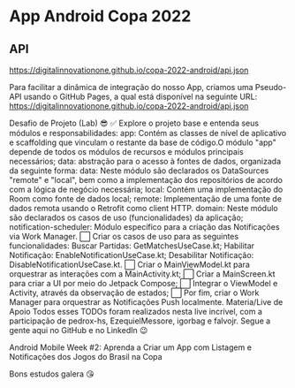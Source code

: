 # App Android Copa 2022

## API
https://digitalinnovationone.github.io/copa-2022-android/api.json


Para facilitar a dinâmica de integração do nosso App, criamos uma Pseudo-API usando o GitHub Pages, a qual está disponível na seguinte URL: https://digitalinnovationone.github.io/copa-2022-android/api.json

Desafio de Projeto (Lab) 😎
✅ Explore o projeto base e entenda seus módulos e responsabilidades:
app: Contém as classes de nível de aplicativo e scaffolding que vinculam o restante da base de código.O módulo "app" depende de todos os módulos de recursos e módulos principais necessários;
data: abstração para o acesso à fontes de dados, organizada da seguinte forma:
data: Neste módulo são declarados os DataSources "remote" e "local", bem como a implementação dos repositórios de acordo com a lógica de negócio necessária;
local: Contém uma implementação do Room como fonte de dados local;
remote: Implementação de uma fonte de dados remota usando o Retrofit como client HTTP.
domain: Neste módulo são declarados os casos de uso (funcionalidades) da aplicação;
notification-scheduler: Módulo específico para a criação das Notificações via Work Manager.
⬜ Criar os casos de uso para as seguintes funcionalidades:
Buscar Partidas: GetMatchesUseCase.kt;
Habilitar Notificação: EnableNotificationUseCase.kt;
Desabilitar Notificação: DisableNotificationUseCase.kt.
⬜ Criar o MainViewModel.kt para orquestrar as interações com a MainActivity.kt;
⬜ Criar a MainScreen.kt para criar a UI por meio do Jetpack Compose;
⬜ Integrar o ViewModel e Activity, através da observação de estados;
⬜ Por fim, criar o Work Manager para orquestrar as Notificações Push localmente.
Materia/Live de Apoio
Todos esses TODOs foram realizados nesta live incrível, com a participação de pedrox-hs, EzequielMessore, igorbag e falvojr. Segue a gente aqui no GitHub e no LinkedIn 😉

Android Mobile Week #2: Aprenda a Criar um App com Listagem e Notificações dos Jogos do Brasil na Copa

Bons estudos galera 😘
